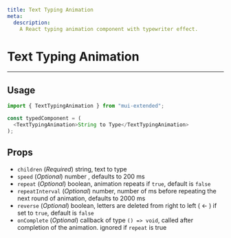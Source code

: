 ```YAML
title: Text Typing Animation
meta:
  description:
    A React typing animation component with typewriter effect.
```

# Text Typing Animation

---

## Usage

```typescript
import { TextTypingAnimation } from "mui-extended";

const typedComponent = (
  <TextTypingAnimation>String to Type</TextTypingAnimation>
);
```

## Props

- `children` (_Required_) string, text to type
- `speed` (_Optional_) number , defaults to 200 ms
- `repeat` (_Optional_) boolean, animation repeats if `true`, default is `false`
- `repeatInterval` (_Optional_) number, number of ms before repeating the next round of animation, defaults to 2000 ms
- `reverse` (_Optional_) boolean, letters are deleted from right to left ( <- ) if set to `true`, default is `false`
- `onComplete` (_Optional_) callback of type `() => void`, called after completion of the animation. ignored if `repeat` is true
